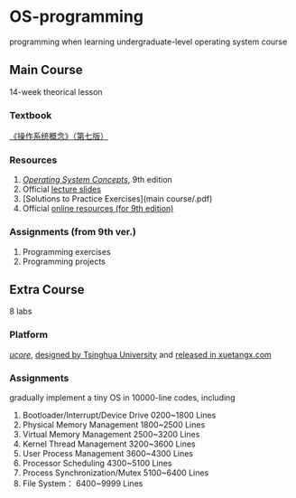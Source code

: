 # OS-programming
programming when learning undergraduate-level operating system course
## Main Course
14-week theorical lesson
### Textbook
[《操作系统概念》（第七版）](https://book.douban.com/subject/4289836/)
### Resources
1. [*Operating System Concepts*](https://book.douban.com/subject/10076960/), 9th edition
2. Official [lecture slides](http://bcs.wiley.com/he-bcs/Books?action=resource&bcsId=2217&itemId=0471694665&resourceId=5004)
3. [Solutions to Practice Exercises](main course/.pdf)
4. Official [online resources (for 9th edition)](http://os-book.com/OS9/index.html)
### Assignments (from 9th ver.)
1. Programming exercises
2. Programming projects
## Extra Course
8 labs
### Platform
[*ucore*](https://github.com/chyyuu/ucore_os_lab), [designed by Tsinghua University](http://os.cs.tsinghua.edu.cn/oscourse/OS2019spring) and [released in xuetangx.com](http://www.xuetangx.com/courses/course-v1:TsinghuaX+30240243X+sp/info)
### Assignments
gradually implement a tiny OS in 10000-line codes, including
1. Bootloader/Interrupt/Device Drive                0200~1800 Lines
2. Physical Memory Management                       1800~2500 Lines
3. Virtual Memory Management                        2500~3200 Lines
4. Kernel Thread Management                         3200~3600 Lines
5. User Process Management                          3600~4300 Lines
6. Processor Scheduling                             4300~5100 Lines
7. Process Synchronization/Mutex                    5100~6400 Lines
8. File System：                                    6400~9999 Lines
